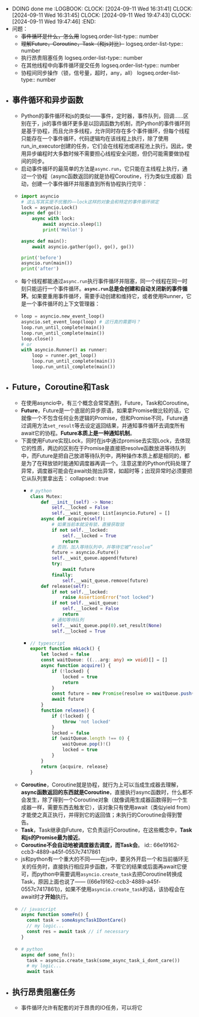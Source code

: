 - DOING done me
  :LOGBOOK:
  CLOCK: [2024-09-11 Wed 16:31:41]
  CLOCK: [2024-09-11 Wed 16:31:45]
  CLOCK: [2024-09-11 Wed 19:47:43]
  CLOCK: [2024-09-11 Wed 19:47:46]
  :END:
- 问题：
	- ~~事件循环是什么，怎么用~~
	  logseq.order-list-type:: number
	- ~~理解Future，Coroutine，Task（和js对比）~~
	  logseq.order-list-type:: number
	- 执行昂贵阻塞任务
	  logseq.order-list-type:: number
	- 在其他线程中向事件循环提交任务
	  logseq.order-list-type:: number
	- 协程间同步操作（锁，信号量，超时，any，all）
	  logseq.order-list-type:: number
- ## 事件循环和异步函数
	- Python的事件循环和js的类似——事件，定时器，事件队列，回调……区别在于，js的事件循环更多是以回调函数为机制，而Python的事件循环则是基于协程，而且允许多线程，允许同时存在多个事件循环，但每个线程只能存在一个事件循环，代码逻辑均在该线程上执行，除了使用run_in_executor创建的任务，它们会在线程池或进程池上执行。因此，使用异步编程时大多数时候不需要担心线程安全问题，但仍可能需要做协程间的同步。
	- 启动事件循环的最简单的方法是`async.run`，它只能在主线程上执行，通过一个协程（async函数返回的就是协程Coroutine，行为类似生成器）启动，创建一个事件循环并阻塞直到所有协程执行完毕：
	- ```python
	  import asyncio
	  # 这么写其实是不优雅的——lock这样的对象会和特定的事件循环绑定
	  lock = asyncio.Lock()
	  async def go():
	      async with lock:
	          await asyncio.sleep(1)
	          print('Hello!') 
	      
	  async def main():
	      await asyncio.gather(go(), go(), go())
	  
	  print('before')
	  asyncio.run(main())
	  print('after')
	  ```
	- 每个线程都能通过`async.run`执行事件循环并阻塞，同一个线程在同一时刻只能运行一个事件循环。**`async.run`总是会创建和自动关闭新的事件循环**。如果要重用事件循环，需要手动创建和维持它，或者使用Runner，它是一个事件循环的上下文管理器：
	- ```python
	  loop = asyncio.new_event_loop()
	  asyncio.set_event_loop(loop) # 这行真的需要吗？
	  loop.run_until_complete(main())
	  loop.run_until_complete(main())
	  loop.close()
	  # or
	  with asyncio.Runner() as runner:
	      loop = runner.get_loop()
	      loop.run_until_complete(main())
	      loop.run_until_complete(main())
	  ```
- ## Future，Coroutine和Task
	- 在使用asyncio中，有三个概念会常常遇到，Future，Task和Coroutine。
	- **Future**，Future是一个底层的异步原语，如果拿Promise做比较的话，它就像一个不包含任何业务逻辑的Promise，但和Promise不同，Future通过调用方法`set_result`等去设定返回结果，并通知事件循环去调度所有await它的协程。**Future本质上是一种通知机制**。
	- 下面使用Future实现Lock，同时在js中通过promise去实现Lock，去体现它的性质，两边的区别在于Promise是直接把resolve函数放进等待队列中，而Future是把自己放进等待队列中，两种操作本质上都是相同的，都是为了在释放锁时能通知调度器再调一个。注意这里的Python代码处理了异常，调度器可能会在await处抛出异常，如超时等；出现异常时必须要把它从队列里拿出去：
	  collapsed:: true
		- ```python
		  # python
		  class Mutex:
		      def __init__(self) -> None:
		          self.__locked = False
		          self.__wait_queue: List[asyncio.Future] = []
		      async def acquire(self):
		          # 如果当前本就没有锁，直接获取锁
		          if not self.__locked:
		              self.__locked = True
		              return
		          # 否则，加入等待队列中，并等待它被“resolve”
		          future = asyncio.Future()
		          self.__wait_queue.append(future)
		          try:
		              await future
		          finally:
		              self.__wait_queue.remove(future)
		      def release(self):
		          if not self.__locked:
		              raise AssertionError("not locked")
		          if not self.__wait_queue:
		              self.__locked = False
		              return
		          # 通知等待队列
		          self.__wait_queue.pop(0).set_result(None)
		          self.__locked = True
		  ```
		- ```typescript
		  // typescript
		  export function mkLock() {
		      let locked = false
		      const waitQueue: ((...arg: any) => void)[] = []
		      async function acquire() {
		          if (!locked) {
		              locked = true
		              return
		          }
		          const future = new Promise(resolve => waitQueue.push(resolve))
		          await future
		      }
		      function release() {
		          if (!locked) {
		              throw 'not locked'
		          }
		          locked = false
		          if (waitQueue.length !== 0) {
		              waitQueue.pop()!()
		              locked = true
		          }
		      }
		      return {acquire, release}
		  }
		  ```
	- **Coroutine**，Coroutine就是协程，就行为上可以当成生成器去理解，**async函数返回的东西就是Coroutine**，直接执行async函数时，什么都不会发生，除了得到一个Coroutine对象（就像调用生成器函数得到一个生成器一样，需要东西去触发它），该对象只有使用await（类似yield from）才能使之真正执行，并得到它的返回值；未执行的Coroutine会得到警告。
	- **Task**，Task继承自Future，它负责运行Coroutine，在这些概念中，**Task和js的Promise最为接近**。
	- **Coroutine不会自动地被调度器去调度，而Task会**。
	  id:: 66e19162-ccb3-4889-a45f-0557c7417861
	- js和python有一个重大的不同——在js中，要另外开启一个和当前循环无关的任务时，直接执行相应异步函数，不管它的结果或后面再await它便可，而python中需要调用`asyncio.create_task`去把Coroutine转换成Task，原因上面也说了—— ((66e19162-ccb3-4889-a45f-0557c7417861))，如果不使用`asyncio.create_task`的话，该协程会在await时才**开始**执行。
	- ```javascript
	  // javascript
	  async function someFn() {
	    const task = someAsyncTaskIDontCare()
	    // my logic...
	    const res = await task // if necessary
	  }
	  ```
	- ```python
	  # python
	  async def some_fn():
	    task = asyncio.create_task(some_async_task_i_dont_care())
	    # my logic...
	    await task
	  ```
- ## 执行昂贵阻塞任务
	- 事件循环允许有配套的对于昂贵的IO任务，可以将它